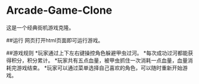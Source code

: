 # Arcade-Game-Clone
这是一个经典街机游戏克隆。

##运行
网页打开html页面即可运行游戏。

##游戏规则
*玩家通过上下左右键操控角色躲避甲虫过河。
*每次成功过河都能获得积分，积分累计。
*玩家共有五点血量，被甲虫抓住一次消耗一点血量，血量消耗完游戏结束。
*玩家可以通过菜单选择自己喜欢的角色，可以随时重新开始游戏。